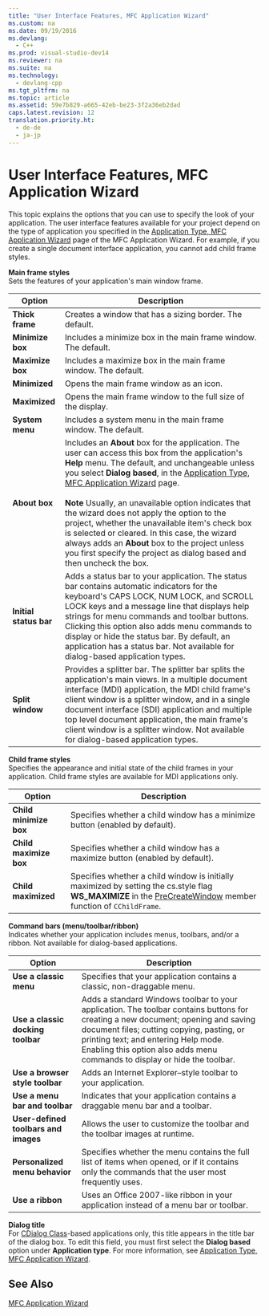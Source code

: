 ```yaml
---
title: "User Interface Features, MFC Application Wizard"
ms.custom: na
ms.date: 09/19/2016
ms.devlang: 
  - C++
ms.prod: visual-studio-dev14
ms.reviewer: na
ms.suite: na
ms.technology: 
  - devlang-cpp
ms.tgt_pltfrm: na
ms.topic: article
ms.assetid: 59e7b829-a665-42eb-be23-3f2a36eb2dad
caps.latest.revision: 12
translation.priority.ht: 
  - de-de
  - ja-jp
---
```

# User Interface Features, MFC Application Wizard
This topic explains the options that you can use to specify the look of your application. The user interface features available for your project depend on the type of application you specified in the [Application Type, MFC Application Wizard](../vs140/Application-Type--MFC-Application-Wizard.md) page of the MFC Application Wizard. For example, if you create a single document interface application, you cannot add child frame styles.  
  
 **Main frame styles**  
 Sets the features of your application's main window frame.  
  
|Option|Description|  
|------------|-----------------|  
|**Thick frame**|Creates a window that has a sizing border. The default.|  
|**Minimize box**|Includes a minimize box in the main frame window. The default.|  
|**Maximize box**|Includes a maximize box in the main frame window. The default.|  
|**Minimized**|Opens the main frame window as an icon.|  
|**Maximized**|Opens the main frame window to the full size of the display.|  
|**System menu**|Includes a system menu in the main frame window. The default.|  
|**About box**|Includes an **About** box for the application. The user can access this box from the application's **Help** menu. The default, and unchangeable unless you select **Dialog based**, in the [Application Type, MFC Application Wizard](../vs140/Application-Type--MFC-Application-Wizard.md) page.<br /><br /> **Note** Usually, an unavailable option indicates that the wizard does not apply the option to the project, whether the unavailable item's check box is selected or cleared. In this case, the wizard always adds an **About** box to the project unless you first specify the project as dialog based and then uncheck the box.|  
|**Initial status bar**|Adds a status bar to your application. The status bar contains automatic indicators for the keyboard's CAPS LOCK, NUM LOCK, and SCROLL LOCK keys and a message line that displays help strings for menu commands and toolbar buttons. Clicking this option also adds menu commands to display or hide the status bar. By default, an application has a status bar. Not available for dialog-based application types.|  
|**Split window**|Provides a splitter bar. The splitter bar splits the application's main views. In a multiple document interface (MDI) application, the MDI child frame's client window is a splitter window, and in a single document interface (SDI) application and multiple top level document application, the main frame's client window is a splitter window. Not available for dialog-based application types.|  
  
 **Child frame styles**  
 Specifies the appearance and initial state of the child frames in your application. Child frame styles are available for MDI applications only.  
  
|Option|Description|  
|------------|-----------------|  
|**Child minimize box**|Specifies whether a child window has a minimize button (enabled by default).|  
|**Child maximize box**|Specifies whether a child window has a maximize button (enabled by default).|  
|**Child maximized**|Specifies whether a child window is initially maximized by setting the cs.style flag **WS_MAXIMIZE** in the [PreCreateWindow](../vs140/CWnd--PreCreateWindow.md) member function of `CChildFrame`.|  
  
 **Command bars (menu/toolbar/ribbon)**  
 Indicates whether your application includes menus, toolbars, and/or a ribbon. Not available for dialog-based applications.  
  
|Option|Description|  
|------------|-----------------|  
|**Use a classic menu**|Specifies that your application contains a classic, non-draggable menu.|  
|**Use a classic docking toolbar**|Adds a standard Windows toolbar to your application. The toolbar contains buttons for creating a new document; opening and saving document files; cutting copying, pasting, or printing text; and entering Help mode. Enabling this option also adds menu commands to display or hide the toolbar.|  
|**Use a browser style toolbar**|Adds an Internet Explorer–style toolbar to your application.|  
|**Use a menu bar and toolbar**|Indicates that your application contains a draggable menu bar and a toolbar.|  
|**User-defined toolbars and images**|Allows the user to customize the toolbar and the toolbar images at runtime.|  
|**Personalized menu behavior**|Specifies whether the menu contains the full list of items when opened, or if it contains only the commands that the user most frequently uses.|  
|**Use a ribbon**|Uses an Office 2007-like ribbon in your application instead of a menu bar or toolbar.|  
  
 **Dialog title**  
 For [CDialog Class](../vs140/CDialog-Class.md)-based applications only, this title appears in the title bar of the dialog box. To edit this field, you must first select the **Dialog based** option under **Application type**. For more information, see [Application Type, MFC Application Wizard](../vs140/Application-Type--MFC-Application-Wizard.md).  
  
## See Also  
 [MFC Application Wizard](../vs140/MFC-Application-Wizard.md)